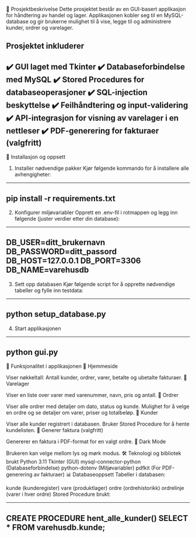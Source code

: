 
📝 Prosjektbeskrivelse
Dette prosjektet består av en GUI-basert applikasjon for håndtering av handel og lager. Applikasjonen kobler seg til en MySQL-database og gir brukerne mulighet til å vise, legge til og administrere kunder, ordrer og varelager.

Prosjektet inkluderer
-------------------------
✔️ GUI laget med Tkinter
✔️ Databaseforbindelse med MySQL
✔️ Stored Procedures for databaseoperasjoner
✔️ SQL-injection beskyttelse
✔️ Feilhåndtering og input-validering
✔️ API-integrasjon for visning av varelager i en nettleser
✔️ PDF-generering for fakturaer (valgfritt)
-------------------------

📂 Installasjon og oppsett

1. Installer nødvendige pakker
Kjør følgende kommando for å installere alle avhengigheter:

-------------------------
pip install -r requirements.txt
-------------------------

2. Konfigurer miljøvariabler
Opprett en .env-fil i rotmappen og legg inn følgende (juster verdier etter din database):
-------------------------
DB_USER=ditt_brukernavn
DB_PASSWORD=ditt_passord
DB_HOST=127.0.0.1
DB_PORT=3306
DB_NAME=varehusdb
-------------------------

3. Sett opp databasen
Kjør følgende script for å opprette nødvendige tabeller og fylle inn testdata:
-------------------------
python setup_database.py
-------------------------

4. Start applikasjonen
-------------------------
python gui.py
-------------------------
📌 Funksjonalitet i applikasjonen
🔹 Hjemmeside

Viser nøkkeltall: Antall kunder, ordrer, varer, betalte og ubetalte fakturaer.
🔹 Varelager

Viser en liste over varer med varenummer, navn, pris og antall.
🔹 Ordrer

Viser alle ordrer med detaljer om dato, status og kunde.
Mulighet for å velge en ordre og se detaljer om varer, priser og totalbeløp.
🔹 Kunder

Viser alle kunder registrert i databasen.
Bruker Stored Procedure for å hente kundelisten.
🔹 Generer faktura (valgfritt)

Genererer en faktura i PDF-format for en valgt ordre.
🔹 Dark Mode

Brukeren kan velge mellom lys og mørk modus.
🛠 Teknologi og bibliotek brukt
Python 3.11
Tkinter (GUI)
mysql-connector-python (Databaseforbindelse)
python-dotenv (Miljøvariabler)
pdfkit (For PDF-generering av fakturaer)
📊 Databaseoppsett
Tabeller i databasen:

kunde (kunderegister)
vare (produktlager)
ordre (ordrehistorikk)
ordrelinje (varer i hver ordre)
Stored Procedure brukt:

-------------------------
CREATE PROCEDURE hent_alle_kunder()
SELECT * FROM varehusdb.kunde;
-------------------------
